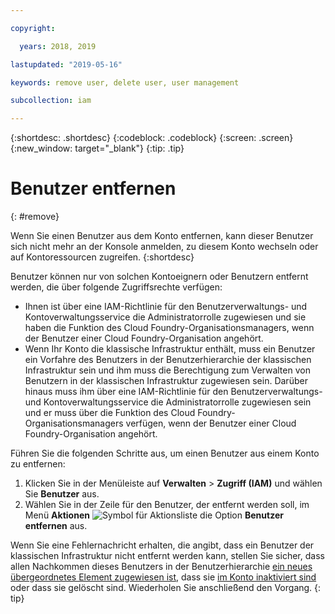 ```yaml
---

copyright:

  years: 2018, 2019

lastupdated: "2019-05-16"

keywords: remove user, delete user, user management

subcollection: iam

---
```


{:shortdesc: .shortdesc}
{:codeblock: .codeblock}
{:screen: .screen}
{:new_window: target="_blank"}
{:tip: .tip}

# Benutzer entfernen
{: #remove}

Wenn Sie einen Benutzer aus dem Konto entfernen, kann dieser Benutzer sich nicht mehr an der Konsole anmelden, zu diesem Konto wechseln oder auf Kontoressourcen zugreifen.
{:shortdesc}

Benutzer können nur von solchen Kontoeignern oder Benutzern entfernt werden, die über folgende Zugriffsrechte verfügen:

* Ihnen ist über eine IAM-Richtlinie für den Benutzerverwaltungs- und Kontoverwaltungsservice die Administratorrolle zugewiesen und sie haben die Funktion des Cloud Foundry-Organisationsmanagers, wenn der Benutzer einer Cloud Foundry-Organisation angehört.
* Wenn Ihr Konto die klassische Infrastruktur enthält, muss ein Benutzer ein Vorfahre des Benutzers in der Benutzerhierarchie der klassischen Infrastruktur sein und ihm muss die Berechtigung zum Verwalten von Benutzern in der klassischen Infrastruktur zugewiesen sein. Darüber hinaus muss ihm über eine IAM-Richtlinie für den Benutzerverwaltungs- und Kontoverwaltungsservice die Administratorrolle zugewiesen sein und er muss über die Funktion des Cloud Foundry-Organisationsmanagers verfügen, wenn der Benutzer einer Cloud Foundry-Organisation angehört. 

Führen Sie die folgenden Schritte aus, um einen Benutzer aus einem Konto zu entfernen:

1. Klicken Sie in der Menüleiste auf **Verwalten** &gt; **Zugriff (IAM)** und wählen Sie **Benutzer** aus.
2. Wählen Sie in der Zeile für den Benutzer, der entfernt werden soll, im Menü **Aktionen** ![Symbol für Aktionsliste](../icons/action-menu-icon.svg) die Option **Benutzer entfernen** aus.

Wenn Sie eine Fehlernachricht erhalten, die angibt, dass ein Benutzer der klassischen Infrastruktur nicht entfernt werden kann, stellen Sie sicher, dass allen Nachkommen dieses Benutzers in der Benutzerhierarchie [ein neues übergeordnetes Element zugewiesen ist](/docs/iam?topic=iam-update-parent), dass sie [im Konto inaktiviert sind](/docs/iam?topic=iam-status) oder dass sie gelöscht sind. Wiederholen Sie anschließend den Vorgang.
{: tip}
